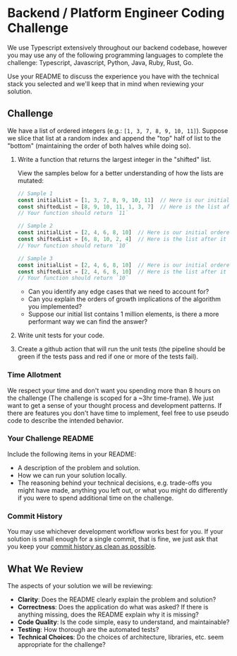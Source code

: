 # Backend / Platform Engineer Coding Challenge

We use Typescript extensively throughout our backend codebase, however you may use any of the 
following programming languages to complete the challenge: Typescript, Javascript, Python, Java, 
Ruby, Rust, Go.

Use your README to discuss the experience you have with the technical stack you selected and we'll 
keep that in mind when reviewing your solution.

## Challenge

We have a list of ordered integers (e.g.: `[1, 3, 7, 8, 9, 10, 11]`). Suppose we slice that list 
at a random index and append the "top" half of list to the "bottom" (maintaining the order of both 
halves while doing so).

1. Write a function that returns the largest integer in the "shifted" list.

    View the samples below for a better understanding of how the lists are mutated:
    ```typescript
    // Sample 1
    const initialList = [1, 3, 7, 8, 9, 10, 11]  // Here is our initial ordered list
    const shiftedList = [8, 9, 10, 11, 1, 3, 7]  // Here is the list after it has been sliced (at index 3) and shifted
    // Your function should return `11`

    // Sample 2
    const initialList = [2, 4, 6, 8, 10]  // Here is our initial ordered list
    const shiftedList = [6, 8, 10, 2, 4]  // Here is the list after it has been sliced (at index 2) and shifted
    // Your function should return `10`

    // Sample 3
    const initialList = [2, 4, 6, 8, 10]  // Here is our initial ordered list
    const shiftedList = [2, 4, 6, 8, 10]  // Here is the list after it has been sliced (at index 0) and shifted
    // Your function should return `10`
    ```
    - Can you identify any edge cases that we need to account for?
    - Can you explain the orders of growth implications of the algorithm you implemented?
    - Suppose our initial list contains 1 million elements, is there a more performant way we can 
    find the answer?

2. Write unit tests for your code.
3. Create a github action that will run the unit tests (the pipeline should be green if the tests 
pass and red if one or more of the tests fail).

### Time Allotment

We respect your time and don't want you spending more than 8 hours on the challenge (The challenge 
is scoped for a ~3hr time-frame). We just want to get a sense of your thought process and development 
patterns. If there are features you don't have time to implement, feel free to use pseudo code to 
describe the intended behavior.

### Your Challenge README

Include the following items in your README:

- A description of the problem and solution.
- How we can run your solution locally.
- The reasoning behind your technical decisions, e.g. trade-offs you might have made, anything you left out, 
or what you might do differently if you were to spend additional time on the challenge.

### Commit History

You may use whichever development workflow works best for you. If your solution is small enough for 
a single commit, that is fine, we just ask that you keep your [commit history as clean as possible](https://www.notion.so/Keeping-Commit-Histories-Clean-0f717c4e802c4a0ebd852cf9337ce5d2).

## What We Review

The aspects of your solution we will be reviewing:

- **Clarity**: Does the README clearly explain the problem and solution?
- **Correctness**: Does the application do what was asked? If there is anything missing, does the README explain why it is missing?
- **Code Quality**: Is the code simple, easy to understand, and maintainable?
- **Testing**: How thorough are the automated tests?
- **Technical Choices**: Do the choices of architecture, libraries, etc. seem appropriate for the challenge?
